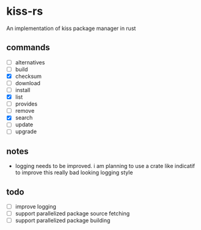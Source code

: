 # kiss-rs
An implementation of kiss package manager in rust

## commands
- [ ] alternatives
- [ ] build
- [X] checksum
- [ ] download
- [ ] install
- [X] list
- [ ] provides
- [ ] remove
- [X] search
- [ ] update
- [ ] upgrade

## notes
- logging needs to be improved. i am planning to use a crate like indicatif to improve this really bad looking logging style

## todo
- [ ] improve logging
- [ ] support parallelized package source fetching
- [ ] support parallelized package building
